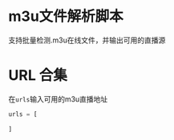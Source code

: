# m3u文件解析脚本

支持批量检测.m3u在线文件，并输出可用的直播源

# URL 合集
在`urls`输入可用的m3u直播地址
```javascript
urls = [
    
]
```